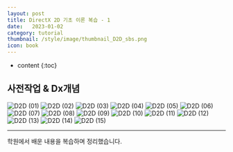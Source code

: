 ```yaml
---
layout: post
title: DirectX 2D 기초 이론 복습 - 1
date:   2023-01-02
category: tutorial
thumbnail: /style/image/thumbnail_D2D_sbs.png
icon: book
---
```


* content
{:toc}

## 사전작업 & Dx개념

![D2D (01)](https://github.com/ssonsonya/ssonsonya.github.io/assets/116151781/32700807-9eaa-409f-8609-f1c578d61746)
![D2D (02)](https://github.com/ssonsonya/ssonsonya.github.io/assets/116151781/dd24cc7b-58e8-409c-8304-bfb70e346b5d)
![D2D (03)](https://github.com/ssonsonya/ssonsonya.github.io/assets/116151781/1ee367c1-71d9-48f0-93ac-fdc8dd77446b)
![D2D (04)](https://github.com/ssonsonya/ssonsonya.github.io/assets/116151781/d3f7bbae-72fc-43d2-abae-35353b082bb2)
![D2D (05)](https://github.com/ssonsonya/ssonsonya.github.io/assets/116151781/d28dc3db-b6bf-4056-8b73-76ee0bf51119)
![D2D (06)](https://github.com/ssonsonya/ssonsonya.github.io/assets/116151781/e97f205a-85a8-477d-9d35-b169dd07b62d)
![D2D (07)](https://github.com/ssonsonya/ssonsonya.github.io/assets/116151781/fc60c87b-c47f-43bb-8d54-f8056f46993e)
![D2D (08)](https://github.com/ssonsonya/ssonsonya.github.io/assets/116151781/9f460a2d-75db-4eeb-9456-33cb1c17dc51)
![D2D (09)](https://github.com/ssonsonya/ssonsonya.github.io/assets/116151781/aaea1f13-97c4-406f-b37f-6467fc7b7397)
![D2D (10)](https://github.com/ssonsonya/ssonsonya.github.io/assets/116151781/c513264d-b944-4a5a-b6d1-1f8ed5f9ad14)
![D2D (11)](https://github.com/ssonsonya/ssonsonya.github.io/assets/116151781/ef14ff78-854b-4cde-983d-e0f84f185a96)
![D2D (12)](https://github.com/ssonsonya/ssonsonya.github.io/assets/116151781/a781162a-adfb-44c0-a0a2-8cc0f91d418b)
![D2D (13)](https://github.com/ssonsonya/ssonsonya.github.io/assets/116151781/ee9d2f33-dd27-4215-b53a-930b83376e40)
![D2D (14)](https://github.com/ssonsonya/ssonsonya.github.io/assets/116151781/2bde7e9a-a360-451c-8d3b-85c23f361eba)
![D2D (15)](https://github.com/ssonsonya/ssonsonya.github.io/assets/116151781/a1787927-61bb-4ad7-b925-272312eb0348)


***
학원에서 배운 내용을 복습하며 정리했습니다.